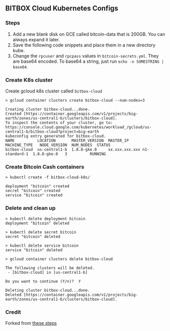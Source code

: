 ## BITBOX Cloud Kubernetes Configs

### Steps

1. Add a new blank disk on GCE called bitcoin-data that is 200GB. You can always expand it later.
2. Save the following code snippets and place them in a new directory kube.
3. Change the `rpcuser` and `rpcpass` values in `bitcoin-secrets.yml`. They are base64 encoded. To base64 a string, just run `echo -n SOMESTRING | base64`.

### Create K8s cluster

Create gcloud k8s cluster called `bitbox-cloud`

```
> gcloud container clusters create bitbox-cloud --num-nodes=3

Creating cluster bitbox-cloud...done.
Created [https://container.googleapis.com/v1/projects/big-earth/zones/us-central1-b/clusters/bitbox-cloud].
To inspect the contents of your cluster, go to: https://console.cloud.google.com/kubernetes/workload_/gcloud/us-central1-b/bitbox-cloud?project=big-earth
kubeconfig entry generated for bitbox-cloud.
NAME          LOCATION       MASTER_VERSION  MASTER_IP      MACHINE_TYPE   NODE_VERSION  NUM_NODES  STATUS
bitbox-cloud  us-central1-b  1.8.8-gke.0     xx.xxx.xxx.xxx n1-standard-1  1.8.8-gke.0   3          RUNNING
```

### Create Bitcoin Cash containers

```
> kubectl create -f bitbox-cloud-k8s/

deployment "bitcoin" created
secret "bitcoin" created
service "bitcoin" created
```

### Delete and clean up

```
> kubectl delete deployment bitcoin
deployment "bitcoin" deleted

> kubectl delete secret bitcoin
secret "bitcoin" deleted

> kubectl delete service bitcoin
service "bitcoin" deleted

> gcloud container clusters delete bitbox-cloud

The following clusters will be deleted.
 - [bitbox-cloud] in [us-central1-b]

Do you want to continue (Y/n)?  Y

Deleting cluster bitbox-cloud...done.
Deleted [https://container.googleapis.com/v1/projects/big-earth/zones/us-central1-b/clusters/bitbox-cloud].
```

### Credit

Forked from [these steps](https://gist.github.com/zquestz/0007d1ede543478d44556280fdf238c9)
